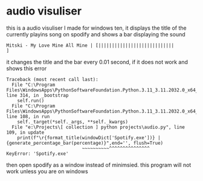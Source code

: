 # audio visuliser 
this is a audio visuliser I made for windows ten, it displays the title of the currently playins song on spodify and shows a bar displaying the sound 
```
Mitski - My Love Mine All Mine | [||||||||||||||||||||||||||||                      ]
```
it changes the title and the bar every 0.01 second, if it does not work and shows this error 
```
Traceback (most recent call last):
  File "C:\Program Files\WindowsApps\PythonSoftwareFoundation.Python.3.11_3.11.2032.0_x64__qbz5n2kfra8p0\Lib\multiprocessing\process.py", line 314, in _bootstrap
    self.run()
  File "C:\Program Files\WindowsApps\PythonSoftwareFoundation.Python.3.11_3.11.2032.0_x64__qbz5n2kfra8p0\Lib\multiprocessing\process.py", line 108, in run       
    self._target(*self._args, **self._kwargs)
  File "e:\Projects\[ collection ] python projects\audio.py", line 109, in update
    print(f"\r{format_title(windowDict['Spotify.exe'])} | {generate_percentage_bar(percentage)}",end='', flush=True)
                            ~~~~~~~~~~^^^^^^^^^^^^^^^
KeyError: 'Spotify.exe'
```
then open spodify as a window instead of minimsied. this program will not work unless you are on windows
